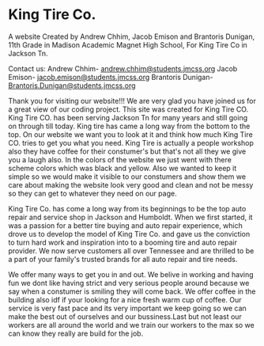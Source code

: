 # King Tire Co.

A website Created by Andrew Chhim, Jacob Emison and Brantoris Dunigan, 11th Grade in Madison Academic Magnet High School, For King Tire Co in Jackson Tn.

Contact us: Andrew Chhim- andrew.chhim@students.jmcss.org Jacob Emison- jacob.emison@students.jmcss.org Brantoris Dunigan- Brantoris.Dunigan@students.jmcss.org

Thank you for visiting our website!!! We are very glad you have joined us for a great view of our coding project. This site was created for King Tire CO. King Tire CO. has been serving Jackson Tn for many years and still going on through till today. King tire has came a long way from the bottom to the top. On our website we want you to look at it and think how much King Tire CO. tries to get you what you need. King Tire is actually a people workshop also they have coffee for their constumer's but that's not all they we give you a laugh also. In the colors of the website we just went with there scheme colors which was black and yellow. Also we wanted to keep it simple so we would make it visible to our constumers and show them we care about making the website look very good and clean and not be messy so they can get to whatever they need on our page. 

King Tire Co. has come a long way from its beginnings to be the top auto repair and service shop in Jackson and Humboldt. When we first started, it was a passion for a better tire buying and auto repair experience, which drove us to develop the model of King Tire Co. and gave us the conviction to turn hard work and inspiration into to a booming tire and auto repair provider. We now serve customers all over Tennessee and are thrilled to be a part of your family's trusted brands for all auto repair and tire needs.

We offer many ways to get you in and out. We belive in working and having fun we dont like having strict and very serious people around because we say when a constumer is smiling they will come back. We offer coffee in the building also idf if your looking for a nice fresh warm cup of coffee. Our service is very fast pace and its very important we keep going so we can make the best out of ourselves and our bussiness.Last but not least our workers are all around the world and we train our workers to the max so we can know they really are build for the job.

